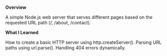 **Overview**

A simple Node.js web server that serves different pages based on the requested URL path (/, /about, /contact).

**What I Learned**

How to create a basic HTTP server using http.createServer().
Parsing URL paths using url.parse().
Handling 404 errors dynamically.
